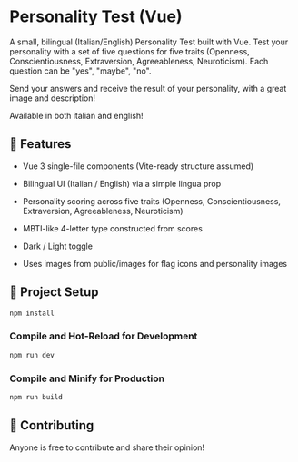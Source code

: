 # Personality Test (Vue)

A small, bilingual (Italian/English) Personality Test built with Vue.
Test your personality with a set of five questions for five traits (Openness, Conscientiousness, Extraversion, Agreeableness, Neuroticism). Each question can be "yes", "maybe", "no".

Send your answers and receive the result of your personality, with a great image and description!

Available in both italian and english!

## 🎯 Features

- Vue 3 single-file components (Vite-ready structure assumed)

- Bilingual UI (Italian / English) via a simple lingua prop

- Personality scoring across five traits (Openness, Conscientiousness, Extraversion, Agreeableness, Neuroticism)

- MBTI-like 4-letter type constructed from scores

- Dark / Light toggle

- Uses images from public/images for flag icons and personality images

## 🚀 Project Setup

```sh
npm install
```

### Compile and Hot-Reload for Development

```sh
npm run dev
```

### Compile and Minify for Production

```sh
npm run build
```

## 🤝 Contributing

Anyone is free to contribute and share their opinion!
